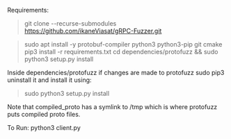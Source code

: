 Requirements:  
> git clone --recurse-submodules https://github.com/ikaneViasat/gRPC-Fuzzer.git

> sudo apt install -y protobuf-compiler python3 python3-pip git cmake
> pip3 install -r requirements.txt
> cd dependencies/protofuzz && sudo python3 setup.py install

Inside dependencies/protofuzz if changes are made to protofuzz sudo pip3 uninstall it and install it using:
 > sudo python3 setup.py install

Note that compiled_proto has a symlink to /tmp which is where protofuzz puts compiled proto files.

To Run:
python3 client.py
